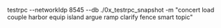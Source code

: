 testrpc --networkIdp 8545 --db ./0x_testrpc_snapshot -m "concert load couple harbor equip island argue ramp clarify fence smart topic"